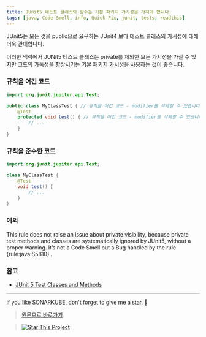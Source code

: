 ```yaml
---
title: JUnit5 테스트 클래스와 함수는 기본 패키지 가시성을 가져야 합니다.
tags: [java, Code Smell, info, Quick Fix, junit, tests, readthis]
---
```


JUnit5는 모든 것을 public으로 요구하는 JUnit4 보다 테스트 클래스의 가시성에 대해 더욱 관대합니다.

이러한 맥락에서 JUNit5 테스트 클래스는 private를 제외한 모든 가시성을 가질 수 있지만 코드의 가독성을 향상시키는 기본 패키지 가시성을 사용하는 것이 좋습니다.


### 규칙을 어긴 코드

```java
import org.junit.jupiter.api.Test;

public class MyClassTest { // 규칙을 어긴 코드 - modifier를 삭제할 수 있습니다.
    @Test
    protected void test() { // 규칙을 어긴 코드 - modifier를 삭제할 수 있습니다.
        // ...
    }
}
```

### 규칙을 준수한 코드

```java
import org.junit.jupiter.api.Test;

class MyClassTest {
    @Test
    void test() {
        // ...
    }
}
```

### 예외

This rule does not raise an issue about private visibility, because private test methods and classes are systematically ignored by JUnit5, without a proper warning. It’s not a Code Smell but a Bug handled by the rule {rule:java:S5810} .

### 참고

* [JUnit 5 Test Classes and Methods](https://junit.org/junit5/docs/current/user-guide/#writing-tests-classes-and-methods)

---
If you like SONARKUBE, don't forget to give me a star. :star2:

> [원문으로 바로가기](https://rules.sonarsource.com/java/tag/tests/RSPEC-2924)

> [![Star This Project](https://img.shields.io/github/stars/kantabile/sonarkube.svg?label=Stars&style=social)](https://github.com/kantabile/sonarkube)
